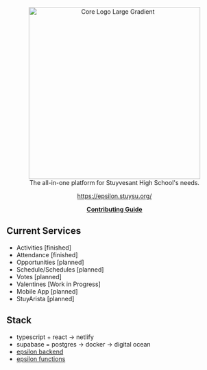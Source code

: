 <div align="center">
  <img src="https://github.com/user-attachments/assets/09056c5d-e5f2-4332-9f23-ae4548c38f04" alt="Core Logo Large Gradient" width="400px" />
</div>

<div align="center">
  The all-in-one platform for Stuyvesant High School's needs.
  
  https://epsilon.stuysu.org/
  
  [**Contributing Guide**](https://github.com/stuysu/epsilon/wiki)
</div>

## Current Services

-   Activities [finished]
-   Attendance [finished]
-   Opportunities [planned]
-   Schedule/Schedules [planned]
-   Votes [planned]
-   Valentines [Work in Progress]
-   Mobile App [planned]
-   StuyArista [planned]

## Stack

-   typescript + react -> netlify
-   supabase = postgres -> docker -> digital ocean
-   [epsilon backend](https://github.com/stuysu/epsilon-database)
-   [epsilon functions](https://github.com/stuysu/epsilon-functions)

